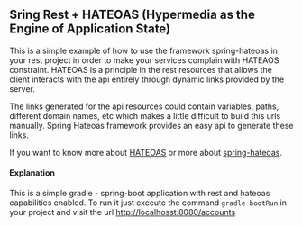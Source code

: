 ## Sring Rest + HATEOAS (Hypermedia as the Engine of Application State)

This is a simple example of how to use the framework spring-hateoas in your rest project in order to 
make your services complain with HATEAOS constraint. HATEOAS is a principle in the rest resources
that allows the client interacts with the api entirely through dynamic links provided by the server.

The links generated for the api resources could contain variables, paths, different domain names, etc
which makes a little difficult to  build this urls manually. Spring Hateoas framework provides an easy
api to generate these links. 

If you want to know more about [HATEOAS](https://en.wikipedia.org/wiki/HATEOAS) or more about 
[spring-hateoas](http://spring.io/guides/gs/rest-hateoas/).


#### Explanation
This is a simple gradle - spring-boot application with rest and hateoas capabilities enabled. To run it
just execute the command `gradle bootRun` in your project and visit the url 
[http://localhosst:8080/accounts](http://localhosst:8080/accounts)
